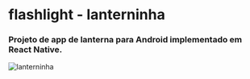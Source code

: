# flashlight - lanterninha

### Projeto de app de lanterna para Android implementado em React Native.

![lanterninha](https://user-images.githubusercontent.com/103292859/183273008-bc446705-ecba-4ccb-8626-49790ca40011.jpg)

